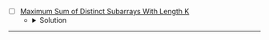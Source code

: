 * [ ] [Maximum Sum of Distinct Subarrays With Length K](https://leetcode.com/problems/maximum-sum-of-distinct-subarrays-with-length-k/description/) 
    * <details>
        <summary> Solution </summary>

        ```c++
            class Solution {
            public:
                long long maximumSubarraySum(vector<int>& nums, int k) {
                    int n = nums.size();
                    long long sum = 0, res = 0;
                    set<int> distinct;
                    unordered_map<int, int> frq;
                    for(int end = 0, start = 0; end < n;end++) {
                        sum += nums[end];
                        distinct.insert(nums[end]);
                        frq[nums[end]] += 1;
                        while(start < end && (distinct.size() < (end - start + 1) || distinct.size() > k)) {
                            frq[nums[start]] -= 1;
                            if(frq[nums[start]] == 0)
                                distinct.erase(nums[start]);
                            sum -= nums[start];
                            start += 1;
                        }
                        int len = end - start + 1;
                        if(len == k)
                            res = max(res, sum);
                    }
                    return res;
                }
            };
        
    </details>

---